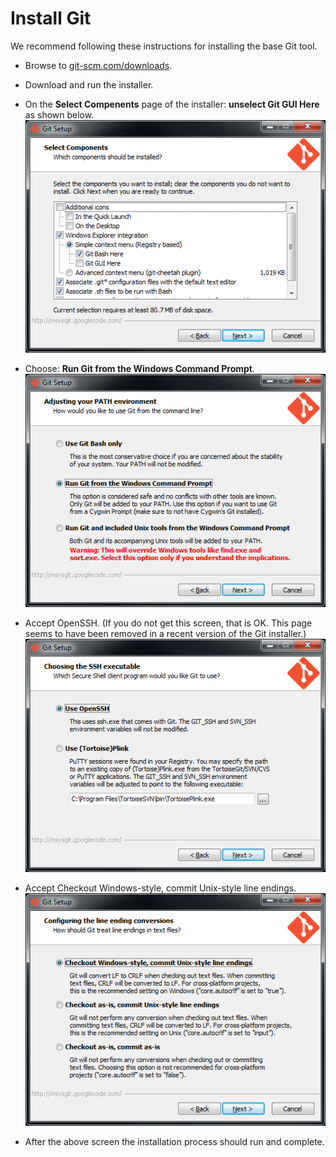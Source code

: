 # Install Git

We recommend following these instructions for installing the base Git tool.

* Browse to [git-scm.com/downloads](http://git-scm/downloads).
* Download and run the installer.
* On the **Select Compenents** page of the installer: **unselect Git GUI Here** as shown below.
![Git_Install_1](../images/Git-install-1.png)

* Choose: **Run Git from the Windows Command Prompt**.
![Git_Install_2](../images/Git-install-2.png)

* Accept OpenSSH. (If you do not get this screen, that is OK. This page seems to have been removed in a recent version of the Git installer.)
![Git_Install_3](../images/Git-install-3.png)

* Accept Checkout Windows-style, commit Unix-style line endings.
![Git_Install_4](../images/Git-install-4.png)

* After the above screen the installation process should run and complete.
